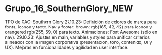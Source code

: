 # Grupo_16_SouthernGlory_NEW
TPO de CAC: Southern Glory 
27.10.23: Definición de colores de marca para fonts, íconos y texto. 
Nav y footer: brown: rgb(165, 42, 42) para íconos y orangered rgb(255, 69, 0) para texto. 
Animaciones: Font Awesome (sólo en nav).
29.10.23: Ajustes en main, variables y styles para unificar criterios alineados con la imagen corporativa (presentación, tono, contenido, UI y UX). Mejoras en funcionalidades y agilidad en user interface. 